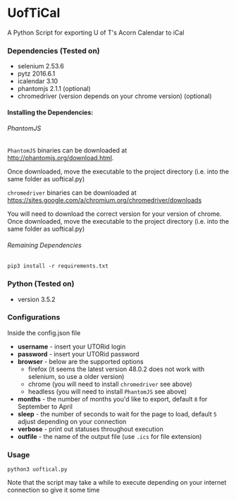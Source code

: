 # UofTiCal
A Python Script for exporting U of T's Acorn Calendar to iCal


### Dependencies (Tested on)
* selenium  2.53.6
* pytz 2016.6.1
* icalendar 3.10
* phantomjs 2.1.1 (optional)
* chromedriver (version depends on your chrome version) (optional)


#### Installing the Dependencies:

###### PhantomJS

`PhantomJS` binaries can be downloaded at http://phantomjs.org/download.html.

Once downloaded, move the executable to the project directory (i.e. into the same folder as uoftical.py)

`chromedriver` binaries can be downloaded at https://sites.google.com/a/chromium.org/chromedriver/downloads

You will need to download the correct version for your version of chrome. Once downloaded, move the executable to the project directory (i.e. into the same folder as uoftical.py)

###### Remaining Dependencies
```
pip3 install -r requirements.txt
```

### Python (Tested on)
* version 3.5.2

### Configurations
Inside the config.json file
* **username** - insert your UTORid login
* **password** - insert your UTORid password
* **browser** - below are the supported options
  * firefox (it seems the latest version 48.0.2 does not work with selenium, so use a older version)
  * chrome (you will need to install `chromedriver` see above)
  * headless (you will need to install `PhantomJS` see above)
* **months** - the number of months you'd like to export, default `8` for September to April
* **sleep** - the number of seconds to wait for the page to load, default `5` adjust depending on your connection
* **verbose** - print out statuses throughout execution
* **outfile** - the name of the output file (use `.ics` for file extension)

### Usage
```
python3 uoftical.py
```
Note that the script may take a while to execute depending on your internet connection so give it some time
